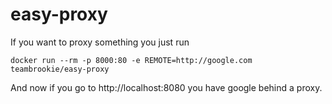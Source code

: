 # easy-proxy

If you want to proxy something you just run 
```
docker run --rm -p 8000:80 -e REMOTE=http://google.com teambrookie/easy-proxy
```
And now if you go to http://localhost:8080 you have google behind a proxy.

